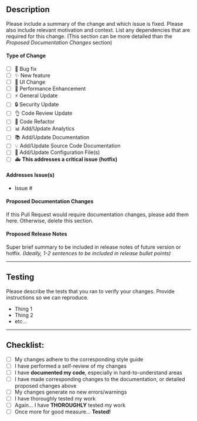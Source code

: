 ## Description

Please include a summary of the change and which issue is fixed. Please also include relevant motivation and context. List any dependencies that are required for this change. (This section can be more detailed than the *Proposed Documentation Changes* section)

#### Type of Change
<!-- Place an X inside the brackes of the relevant ones, please delete the irrelevant ones.  -->

- [ ] :bug: Bug fix<!-- Fixes a non-urgent issue, to be included in a future release -->
- [ ] :sparkles: New feature<!-- Adds/Updates functionality -->
- [ ] :art: UI Change<!-- Adds/Updates the layout or styles -->
- [ ] :racehorse: Performance Enhancement
- [ ] :zap: General Update
- [ ] :lock: Security Update
- [ ] :ok_hand: Code Review Update
- [ ] :hammer: Code Refactor
- [ ] :bar_chart: Add/Update Analytics
- [ ] :books: Add/Update Documentation
- [ ] :bulb: Add/Update Source Code Documentation
- [ ] :wrench: Add/Update Configuration File(s)
- [ ] :ambulance: **This addresses a critical issue (hotfix)**

#### Addresses Issue(s)
<!-- Make sure to list any relevant issues, and link them to the right [e.g. - Issue #34 (will link to corresponding issue number] -->

- Issue #

#### Proposed Documentation Changes

If this Pull Request would require documentation changes, please add them here. Otherwise, delete this section.

#### Proposed Release Notes

Super brief summary to be included in release notes of future version or hotfix. *(Ideally, 1-2 sentences to be included in release bullet points)*

---

## Testing

Please describe the tests that you ran to verify your changes. Provide instructions so we can reproduce.

- Thing 1
- Thing 2
- etc...

---

## Checklist:

- [ ] My changes adhere to the corresponding style guide
- [ ] I have performed a self-review of my changes
- [ ] I have **documented my code**, especially in hard-to-understand areas
- [ ] I have made corresponding changes to the documentation, or detailed proposed changes above
- [ ] My changes generate no new errors/warnings
- [ ] I have thoroughly tested my work
- [ ] Again... I have **THOROUGHLY** tested my work
- [ ] Once more for good measure... **Tested!**
